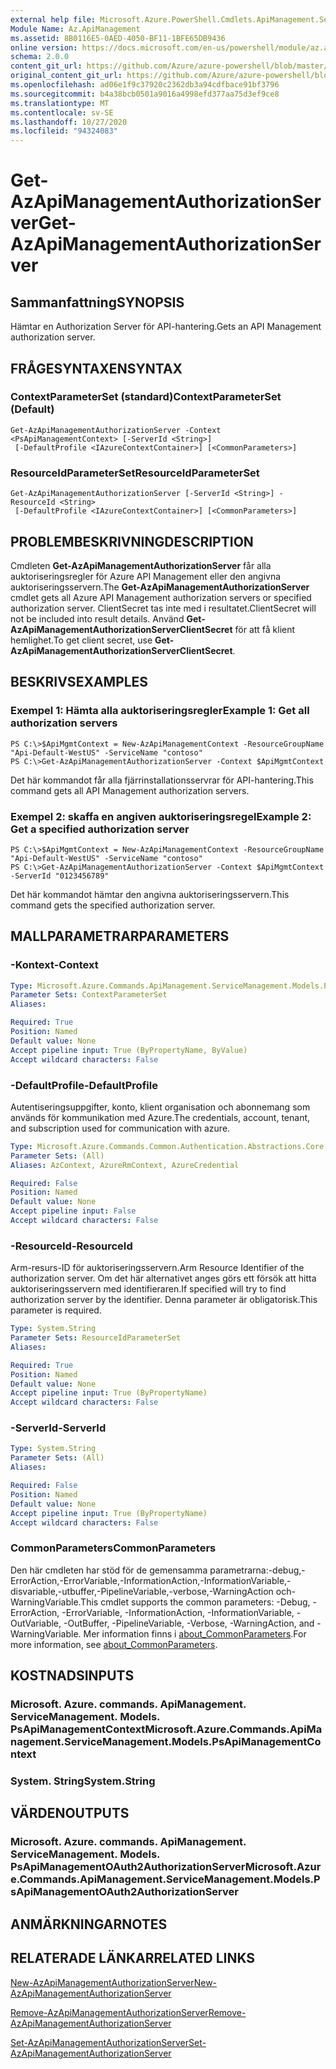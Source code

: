 ```yaml
---
external help file: Microsoft.Azure.PowerShell.Cmdlets.ApiManagement.ServiceManagement.dll-Help.xml
Module Name: Az.ApiManagement
ms.assetid: 8B0116E5-0AED-4050-BF11-1BFE65DB9436
online version: https://docs.microsoft.com/en-us/powershell/module/az.apimanagement/get-azapimanagementauthorizationserver
schema: 2.0.0
content_git_url: https://github.com/Azure/azure-powershell/blob/master/src/ApiManagement/ApiManagement/help/Get-AzApiManagementAuthorizationServer.md
original_content_git_url: https://github.com/Azure/azure-powershell/blob/master/src/ApiManagement/ApiManagement/help/Get-AzApiManagementAuthorizationServer.md
ms.openlocfilehash: ad06e1f9c37920c2362db3a94cdfbace91bf3796
ms.sourcegitcommit: b4a38bcb0501a9016a4998efd377aa75d3ef9ce8
ms.translationtype: MT
ms.contentlocale: sv-SE
ms.lasthandoff: 10/27/2020
ms.locfileid: "94324083"
---
```

# <span data-ttu-id="fecb1-101">Get-AzApiManagementAuthorizationServer</span><span class="sxs-lookup"><span data-stu-id="fecb1-101">Get-AzApiManagementAuthorizationServer</span></span>

## <span data-ttu-id="fecb1-102">Sammanfattning</span><span class="sxs-lookup"><span data-stu-id="fecb1-102">SYNOPSIS</span></span>
<span data-ttu-id="fecb1-103">Hämtar en Authorization Server för API-hantering.</span><span class="sxs-lookup"><span data-stu-id="fecb1-103">Gets an API Management authorization server.</span></span>

## <span data-ttu-id="fecb1-104">FRÅGESYNTAXEN</span><span class="sxs-lookup"><span data-stu-id="fecb1-104">SYNTAX</span></span>

### <span data-ttu-id="fecb1-105">ContextParameterSet (standard)</span><span class="sxs-lookup"><span data-stu-id="fecb1-105">ContextParameterSet (Default)</span></span>
```
Get-AzApiManagementAuthorizationServer -Context <PsApiManagementContext> [-ServerId <String>]
 [-DefaultProfile <IAzureContextContainer>] [<CommonParameters>]
```

### <span data-ttu-id="fecb1-106">ResourceIdParameterSet</span><span class="sxs-lookup"><span data-stu-id="fecb1-106">ResourceIdParameterSet</span></span>
```
Get-AzApiManagementAuthorizationServer [-ServerId <String>] -ResourceId <String>
 [-DefaultProfile <IAzureContextContainer>] [<CommonParameters>]
```

## <span data-ttu-id="fecb1-107">PROBLEMBESKRIVNING</span><span class="sxs-lookup"><span data-stu-id="fecb1-107">DESCRIPTION</span></span>
<span data-ttu-id="fecb1-108">Cmdleten **Get-AzApiManagementAuthorizationServer** får alla auktoriseringsregler för Azure API Management eller den angivna auktoriseringsservern.</span><span class="sxs-lookup"><span data-stu-id="fecb1-108">The **Get-AzApiManagementAuthorizationServer** cmdlet gets all Azure API Management authorization servers or specified authorization server.</span></span>
<span data-ttu-id="fecb1-109">ClientSecret tas inte med i resultatet.</span><span class="sxs-lookup"><span data-stu-id="fecb1-109">ClientSecret will not be included into result details.</span></span> <span data-ttu-id="fecb1-110">Använd **Get-AzApiManagementAuthorizationServerClientSecret** för att få klient hemlighet.</span><span class="sxs-lookup"><span data-stu-id="fecb1-110">To get client secret, use **Get-AzApiManagementAuthorizationServerClientSecret**.</span></span>

## <span data-ttu-id="fecb1-111">BESKRIVS</span><span class="sxs-lookup"><span data-stu-id="fecb1-111">EXAMPLES</span></span>

### <span data-ttu-id="fecb1-112">Exempel 1: Hämta alla auktoriseringsregler</span><span class="sxs-lookup"><span data-stu-id="fecb1-112">Example 1: Get all authorization servers</span></span>
```
PS C:\>$ApiMgmtContext = New-AzApiManagementContext -ResourceGroupName "Api-Default-WestUS" -ServiceName "contoso"
PS C:\>Get-AzApiManagementAuthorizationServer -Context $ApiMgmtContext
```

<span data-ttu-id="fecb1-113">Det här kommandot får alla fjärrinstallationsservrar för API-hantering.</span><span class="sxs-lookup"><span data-stu-id="fecb1-113">This command gets all API Management authorization servers.</span></span>

### <span data-ttu-id="fecb1-114">Exempel 2: skaffa en angiven auktoriseringsregel</span><span class="sxs-lookup"><span data-stu-id="fecb1-114">Example 2: Get a specified authorization server</span></span>
```
PS C:\>$ApiMgmtContext = New-AzApiManagementContext -ResourceGroupName "Api-Default-WestUS" -ServiceName "contoso"
PS C:\>Get-AzApiManagementAuthorizationServer -Context $ApiMgmtContext -ServerId "0123456789"
```

<span data-ttu-id="fecb1-115">Det här kommandot hämtar den angivna auktoriseringsservern.</span><span class="sxs-lookup"><span data-stu-id="fecb1-115">This command gets the specified authorization server.</span></span>

## <span data-ttu-id="fecb1-116">MALLPARAMETRAR</span><span class="sxs-lookup"><span data-stu-id="fecb1-116">PARAMETERS</span></span>

### <span data-ttu-id="fecb1-117">-Kontext</span><span class="sxs-lookup"><span data-stu-id="fecb1-117">-Context</span></span>

```yaml
Type: Microsoft.Azure.Commands.ApiManagement.ServiceManagement.Models.PsApiManagementContext
Parameter Sets: ContextParameterSet
Aliases:

Required: True
Position: Named
Default value: None
Accept pipeline input: True (ByPropertyName, ByValue)
Accept wildcard characters: False
```

### <span data-ttu-id="fecb1-118">-DefaultProfile</span><span class="sxs-lookup"><span data-stu-id="fecb1-118">-DefaultProfile</span></span>
<span data-ttu-id="fecb1-119">Autentiseringsuppgifter, konto, klient organisation och abonnemang som används för kommunikation med Azure.</span><span class="sxs-lookup"><span data-stu-id="fecb1-119">The credentials, account, tenant, and subscription used for communication with azure.</span></span>

```yaml
Type: Microsoft.Azure.Commands.Common.Authentication.Abstractions.Core.IAzureContextContainer
Parameter Sets: (All)
Aliases: AzContext, AzureRmContext, AzureCredential

Required: False
Position: Named
Default value: None
Accept pipeline input: False
Accept wildcard characters: False
```

### <span data-ttu-id="fecb1-120">-ResourceId</span><span class="sxs-lookup"><span data-stu-id="fecb1-120">-ResourceId</span></span>
<span data-ttu-id="fecb1-121">Arm-resurs-ID för auktoriseringsservern.</span><span class="sxs-lookup"><span data-stu-id="fecb1-121">Arm Resource Identifier of the authorization server.</span></span> <span data-ttu-id="fecb1-122">Om det här alternativet anges görs ett försök att hitta auktoriseringsservern med identifieraren.</span><span class="sxs-lookup"><span data-stu-id="fecb1-122">If specified will try to find authorization server by the identifier.</span></span> <span data-ttu-id="fecb1-123">Denna parameter är obligatorisk.</span><span class="sxs-lookup"><span data-stu-id="fecb1-123">This parameter is required.</span></span>

```yaml
Type: System.String
Parameter Sets: ResourceIdParameterSet
Aliases:

Required: True
Position: Named
Default value: None
Accept pipeline input: True (ByPropertyName)
Accept wildcard characters: False
```

### <span data-ttu-id="fecb1-124">-ServerId</span><span class="sxs-lookup"><span data-stu-id="fecb1-124">-ServerId</span></span>
```yaml
Type: System.String
Parameter Sets: (All)
Aliases:

Required: False
Position: Named
Default value: None
Accept pipeline input: True (ByPropertyName)
Accept wildcard characters: False
```

### <span data-ttu-id="fecb1-125">CommonParameters</span><span class="sxs-lookup"><span data-stu-id="fecb1-125">CommonParameters</span></span>
<span data-ttu-id="fecb1-126">Den här cmdleten har stöd för de gemensamma parametrarna:-debug,-ErrorAction,-ErrorVariable,-InformationAction,-InformationVariable,-disvariable,-utbuffer,-PipelineVariable,-verbose,-WarningAction och-WarningVariable.</span><span class="sxs-lookup"><span data-stu-id="fecb1-126">This cmdlet supports the common parameters: -Debug, -ErrorAction, -ErrorVariable, -InformationAction, -InformationVariable, -OutVariable, -OutBuffer, -PipelineVariable, -Verbose, -WarningAction, and -WarningVariable.</span></span> <span data-ttu-id="fecb1-127">Mer information finns i [about_CommonParameters](http://go.microsoft.com/fwlink/?LinkID=113216).</span><span class="sxs-lookup"><span data-stu-id="fecb1-127">For more information, see [about_CommonParameters](http://go.microsoft.com/fwlink/?LinkID=113216).</span></span>

## <span data-ttu-id="fecb1-128">KOSTNADS</span><span class="sxs-lookup"><span data-stu-id="fecb1-128">INPUTS</span></span>

### <span data-ttu-id="fecb1-129">Microsoft. Azure. commands. ApiManagement. ServiceManagement. Models. PsApiManagementContext</span><span class="sxs-lookup"><span data-stu-id="fecb1-129">Microsoft.Azure.Commands.ApiManagement.ServiceManagement.Models.PsApiManagementContext</span></span>

### <span data-ttu-id="fecb1-130">System. String</span><span class="sxs-lookup"><span data-stu-id="fecb1-130">System.String</span></span>

## <span data-ttu-id="fecb1-131">VÄRDEN</span><span class="sxs-lookup"><span data-stu-id="fecb1-131">OUTPUTS</span></span>

### <span data-ttu-id="fecb1-132">Microsoft. Azure. commands. ApiManagement. ServiceManagement. Models. PsApiManagementOAuth2AuthorizationServer</span><span class="sxs-lookup"><span data-stu-id="fecb1-132">Microsoft.Azure.Commands.ApiManagement.ServiceManagement.Models.PsApiManagementOAuth2AuthorizationServer</span></span>

## <span data-ttu-id="fecb1-133">ANMÄRKNINGAR</span><span class="sxs-lookup"><span data-stu-id="fecb1-133">NOTES</span></span>

## <span data-ttu-id="fecb1-134">RELATERADE LÄNKAR</span><span class="sxs-lookup"><span data-stu-id="fecb1-134">RELATED LINKS</span></span>

[<span data-ttu-id="fecb1-135">New-AzApiManagementAuthorizationServer</span><span class="sxs-lookup"><span data-stu-id="fecb1-135">New-AzApiManagementAuthorizationServer</span></span>](./New-AzApiManagementAuthorizationServer.md)

[<span data-ttu-id="fecb1-136">Remove-AzApiManagementAuthorizationServer</span><span class="sxs-lookup"><span data-stu-id="fecb1-136">Remove-AzApiManagementAuthorizationServer</span></span>](./Remove-AzApiManagementAuthorizationServer.md)

[<span data-ttu-id="fecb1-137">Set-AzApiManagementAuthorizationServer</span><span class="sxs-lookup"><span data-stu-id="fecb1-137">Set-AzApiManagementAuthorizationServer</span></span>](./Set-AzApiManagementAuthorizationServer.md)


